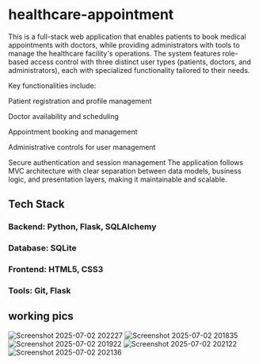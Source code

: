 # healthcare-appointment
This is a full-stack web application that enables patients to book medical appointments with doctors, while providing administrators with tools to manage the healthcare facility's operations. The system features role-based access control with three distinct user types (patients, doctors, and administrators), each with specialized functionality tailored to their needs.

Key functionalities include:

Patient registration and profile management

Doctor availability and scheduling

Appointment booking and management

Administrative controls for user management

Secure authentication and session management
The application follows MVC architecture with clear separation between data models, business logic, and presentation layers, making it maintainable and scalable.
## Tech Stack
### Backend: Python, Flask, SQLAlchemy
### Database: SQLite
### Frontend: HTML5, CSS3
### Tools: Git, Flask
## working pics
![Screenshot 2025-07-02 202227](https://github.com/user-attachments/assets/e7b1e0c6-bb82-4933-a935-07a201b8b4a5)
![Screenshot 2025-07-02 201835](https://github.com/user-attachments/assets/d0967637-9292-4464-a0cf-95e2182e5cf5)
![Screenshot 2025-07-02 201922](https://github.com/user-attachments/assets/bad44883-f2a7-47f7-86c1-1c1b7369b6e5)
![Screenshot 2025-07-02 202122](https://github.com/user-attachments/assets/b11a4319-d2ca-45b3-b70c-e83d87d6a86a)
![Screenshot 2025-07-02 202136](https://github.com/user-attachments/assets/ec2c955a-fa24-4187-8689-eb886f5db6a7)




